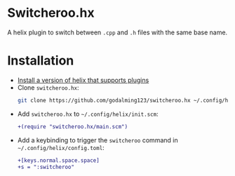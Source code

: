 # Switcheroo.hx

A helix plugin to switch between `.cpp` and `.h` files with the same base name.

# Installation

- [Install a version of helix that supports plugins](https://github.com/mattwparas/helix/blob/steel-event-system/STEEL.md)
- Clone `switcheroo.hx`:
  ```sh
  git clone https://github.com/godalming123/switcheroo.hx ~/.config/helix/switcheroo.hx/
  ```
- Add `switcheroo.hx` to `~/.config/helix/init.scm`:
  ```diff
  +(require "switcheroo.hx/main.scm")
  ```
- Add a keybinding to trigger the `switcheroo` command in `~/.config/helix/config.toml`:
  ```diff
  +[keys.normal.space.space]
  +s = ":switcheroo"
  ```
